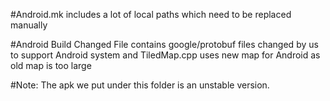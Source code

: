 #Android.mk includes a lot of local paths which need to be replaced manually

#Android Build Changed File contains google/protobuf files changed by us to support Android system and TiledMap.cpp uses new map for Android as old map is too large

#Note: The apk we put under this folder is an unstable version.